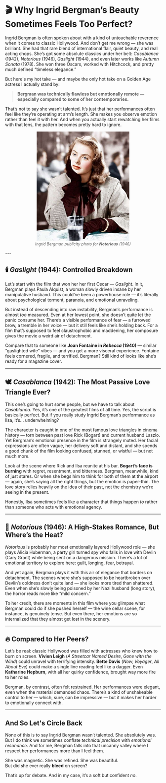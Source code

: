 # 🎬 Why Ingrid Bergman’s Beauty Sometimes Feels Too Perfect?  

Ingrid Bergman is often spoken about with a kind of untouchable reverence when it comes to classic Hollywood. And don’t get me wrong — she was brilliant. She had that rare blend of international flair, quiet beauty, and real acting chops. She’s got some absolute classics under her belt: *Casablanca* (1942), *Notorious* (1946), *Gaslight* (1944), and even later works like *Autumn Sonata* (1978). She won three Oscars, worked with Hitchcock, and pretty much defined “timeless elegance.”

But here's my hot take — and maybe the only hot take on a Golden Age actress I actually stand by:

> **Bergman was technically flawless but emotionally remote — especially compared to some of her contemporaries.**

That’s not to say she wasn’t talented. It’s just that her performances often feel like they’re operating at arm’s length. She makes you observe emotion rather than feel it with her. And when you actually start rewatching her films with that lens, the pattern becomes pretty hard to ignore.

<figure style="text-align: center;">
  <img src="/images/bergman-notorious-publicity-photo.jpg" alt="Bergman publicity photo for Notorious" style="width:300px;">
  <figcaption style="font-style: italic; font-size: 0.9em; color: #666;">
    Ingrid Bergman publicity photo for <strong>Notorious</strong> (1946)
  </figcaption>
</figure>
---

## 🕯️ *Gaslight* (1944): Controlled Breakdown

Let’s start with the film that won her her first Oscar — *Gaslight*. In it, Bergman plays Paula Alquist, a woman slowly driven insane by her manipulative husband. This could’ve been a powerhouse role — it’s literally about psychological torment, paranoia, and emotional unraveling.

But instead of descending into raw instability, Bergman’s performance is almost *too* measured. Even at her lowest point, she doesn’t quite let the panic consume her. There’s a visible performance of fear — a furrowed brow, a tremble in her voice — but it still feels like she’s holding back. For a film that’s supposed to feel claustrophobic and maddening, her composure gives the movie a weird air of detachment.

Compare that to someone like **Joan Fontaine in *Rebecca* (1940)** — similar “gaslighted wife” vibes — and you get a more visceral experience. Fontaine feels cornered, fragile, and terrified. Bergman? Still kind of looks like she’s ready for a magazine cover.

---

## 🕊 *Casablanca* (1942): The Most Passive Love Triangle Ever?

This one’s going to hurt some people, but we have to talk about *Casablanca*. Yes, it’s one of the greatest films of all time. Yes, the script is basically perfect. But if you really study Ingrid Bergman’s performance as Ilsa, it’s… underwhelming?

The character is caught in one of the most famous love triangles in cinema history — torn between past love Rick (Bogart) and current husband Laszlo. Yet Bergman’s emotional presence in the film is strangely muted. Her facial expressions are often vague, her delivery soft and distant, and she spends a good chunk of the film looking confused, stunned, or wistful — but not much more.

Look at the scene where Rick and Ilsa reunite at his bar. **Bogart’s face is burning** with regret, resentment, and bitterness. Bergman, meanwhile, kind of just stares. Or when she begs him to think for both of them at the airport — again, she’s saying all the right things, but the emotion is paper-thin. The love story relies heavily on the idea of their past, not the chemistry we’re seeing in the present.

Honestly, Ilsa sometimes feels like a character that things happen *to* rather than someone who acts with emotional agency.

---

## 🥂 *Notorious* (1946): A High-Stakes Romance, But Where’s the Heat?

*Notorious* is probably her most emotionally layered Hollywood role — she plays Alicia Huberman, a party girl turned spy who falls in love with Devlin (Cary Grant) while being sent on a dangerous mission. There’s a lot of emotional territory to explore here: guilt, longing, fear, betrayal.

And yet again, Bergman plays it with this air of elegance that borders on detachment. The scenes where she’s supposed to be heartbroken over Devlin’s coldness don’t quite land — she looks more tired than shattered. Even when she’s slowly being poisoned by her Nazi husband (long story), the horror reads more like “mild concern.”

To her credit, there are moments in this film where you glimpse what Bergman could do if she pushed herself — the wine cellar scene, for instance, is genuinely tense. But even there, her emotions are so internalized that they almost get lost in the scenery.

---

## 🔥 Compared to Her Peers?

Let’s be real: classic Hollywood was filled with actresses who knew how to burn on screen. **Vivien Leigh** (*A Streetcar Named Desire*, *Gone with the Wind*) could unravel with terrifying intensity. **Bette Davis** (*Now, Voyager*, *All About Eve*) could make a single line reading feel like a dagger. Even **Katharine Hepburn**, with all her quirky confidence, brought way more fire to her roles.

Bergman, by contrast, often felt restrained. Her performances were elegant, even when the material demanded chaos. There’s a kind of unshakeable control to her — which, sure, can be impressive — but it makes her harder to emotionally connect with.

---

## And So Let's Circle Back

None of this is to say Ingrid Bergman wasn’t talented. She absolutely was. But I do think we sometimes conflate *technical precision* with *emotional resonance*. And for me, Bergman falls into that uncanny valley where I respect her performances more than I feel them.

She was magnetic. She was refined. She was beautiful.  
But did she ever really **bleed** on screen?

That’s up for debate. And in my case, it’s a soft but confident *no*.

